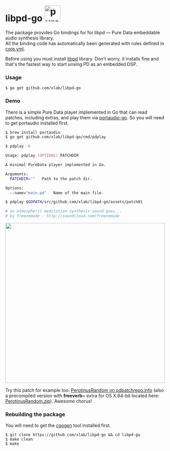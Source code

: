 libpd-go <img alt="puredata-logo" src="http://barangulesen.com/puredata/1.png" width="50px"/>
========

The package provides Go bindings for for libpd — Pure Data embeddable audio synthesis library.<br />
All the binding code has automatically been generated with rules defined in [core.yml](/core.yml).

Before using you must install [libpd](https://github.com/libpd/libpd) library. Don't worry, it installs fine and
that's the fastest way to start unsing PD as an embedded DSP.

### Usage

```
$ go get github.com/xlab/libpd-go
```

### Demo

There is a simple Pure Data player implemented in Go that can read patches, including extras, and play them via [portaudio-go](https://github.com/xlab/portaudio-go). So you will need to get portaudio installed first.

```bash
$ brew install portaudio
$ go get github.com/xlab/libpd-go/cmd/pdplay

$ pdplay -h

Usage: pdplay [OPTIONS] PATCHDIR

A minimal PureData player implemented in Go.

Arguments:
  PATCHDIR=""   Path to the patch dir.

Options:
  --name="main.pd"   Name of the main file.

$ pdplay $GOPATH/src/github.com/xlab/libpd-go/assets/patch01

# an atmospheric meditation synthesis sound goes...
# by freezemode - http://soundcloud.com/freezemode
```

<img src="https://cl.ly/322o0A1W0s10/pdscr.png" width="500"/>

Try this patch for example too: [PerotinusRandom on pdpatchrepo.info](http://pdpatchrepo.info/patches/patch/6) (also a precompiled version with **freeverb~** extra for OS X 64-bit located here: [PerotinusRandom.zip](http://dl.xlab.is/music/pd/PerotinusRandom.zip)). Awesome chorus!

### Rebuilding the package

You will need to get the [cgogen](https://git.io/cgogen) tool installed first.

```
$ git clone https://github.com/xlab/libpd-go && cd libpd-go
$ make clean
$ make
```
